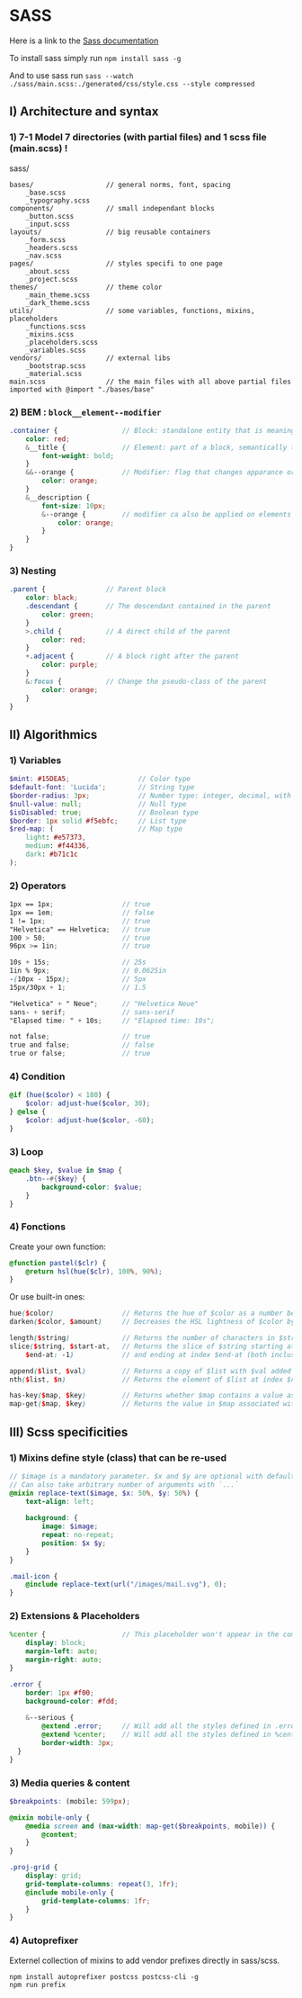 # SASS

Here is a link to the [Sass documentation](https://sass-lang.com/documentation)

To install sass simply run `npm install sass -g`

And to use sass run `sass --watch ./sass/main.scss:./generated/css/style.css --style compressed`

## I) Architecture and syntax

### 1) 7-1 Model 7 directories (with partial files) and 1 scss file (main.scss) !

sass/

    bases/                  // general norms, font, spacing
        _base.scss
        _typography.scss
    components/             // small independant blocks
        _button.scss
        _input.scss
    layouts/                // big reusable containers
        _form.scss
        _headers.scss
        _nav.scss
    pages/                  // styles specifi to one page
        _about.scss
        _project.scss
    themes/                 // theme color
        _main_theme.scss
        _dark_theme.scss
    utils/                  // some variables, functions, mixins, placeholders
        _functions.scss
        _mixins.scss
        _placeholders.scss
        _variables.scss
    vendors/                // external libs
        _bootstrap.scss
        _material.scss
    main.scss               // the main files with all above partial files imported with @import "./bases/base"

### 2) BEM : `block__element--modifier`

```scss
.container {                // Block: standalone entity that is meaningful on its own
    color: red;
    &__title {              // Element: part of a block, semantically tied to its block
        font-weight: bold;
    }
    &&--orange {            // Modifier: flag that changes apparance or behavior
        color: orange;
    }
    &__description {
        font-size: 10px;
        &--orange {         // modifier ca also be applied on elements
            color: orange;
        }
    }
}
```

### 3) Nesting

```scss
.parent {               // Parent block
    color: black;
    .descendant {       // The descendant contained in the parent 
        color: green;
    }
    >.child {           // A direct child of the parent
        color: red;
    }
    +.adjacent {        // A block right after the parent
        color: purple;
    }
    &:focus {           // Change the pseudo-class of the parent
        color: orange;
    }
}
```

## II) Algorithmics

### 1) Variables

```scss
$mint: #15DEA5;                 // Color type
$default-font: 'Lucida';        // String type
$border-radius: 3px;            // Number type: integer, decimal, with unit, ...
$null-value: null;              // Null type
$isDisabled: true;              // Boolean type
$border: 1px solid #f5ebfc;     // List type
$red-map: (                     // Map type
    light: #e57373, 
    medium: #f44336, 
    dark: #b71c1c
);
```

### 2) Operators

```scss
1px == 1px;                 // true
1px == 1em;                 // false
1 != 1px;                   // true
"Helvetica" == Helvetica;   // true
100 > 50;                   // true
96px >= 1in;                // true

10s + 15s;                  // 25s
1in % 9px;                  // 0.0625in
-(10px - 15px);             // 5px
15px/30px + 1;              // 1.5

"Helvetica" + " Neue";      // "Helvetica Neue"
sans- + serif;              // sans-serif
"Elapsed time: " + 10s;     // "Elapsed time: 10s";

not false;                  // true
true and false;             // false
true or false;              // true
```

### 4) Condition

```scss
@if (hue($color) < 180) {
    $color: adjust-hue($color, 30);
} @else {
    $color: adjust-hue($color, -60);
}
```

### 3) Loop

```scss
@each $key, $value in $map {
    .btn--#{$key} {
        background-color: $value;
    }
}
```

### 4) Fonctions

Create your own function:

```scss
@function pastel($clr) {
    @return hsl(hue($clr), 100%, 90%);
}
```

Or use built-in ones:

```scss
hue($color)                 // Returns the hue of $color as a number between 0deg and 360deg.
darken($color, $amount)     // Decreases the HSL lightness of $color by $amount

length($string)             // Returns the number of characters in $string.
slice($string, $start-at,   // Returns the slice of $string starting at index $start-at 
    $end-at: -1)            // and ending at index $end-at (both inclusive)

append($list, $val)         // Returns a copy of $list with $val added to the end.
nth($list, $n)              // Returns the element of $list at index $n.

has-key($map, $key)         // Returns whether $map contains a value associated with $key.
map-get($map, $key)         // Returns the value in $map associated with $key
```

## III) Scss specificities

### 1) Mixins define style (class) that can be re-used

```scss
// $image is a mandatory parameter. $x and $y are optional with default values
// Can also take arbitrary number of arguments with `...`
@mixin replace-text($image, $x: 50%, $y: 50%) {
    text-align: left;
    
    background: {
        image: $image;
        repeat: no-repeat;
        position: $x $y;
    }
}

.mail-icon {
    @include replace-text(url("/images/mail.svg"), 0);
}
```

### 2) Extensions & Placeholders
```scss
%center {                   // This placeholder won't appear in the compiled css
	display: block;
	margin-left: auto;
	margin-right: auto;
}

.error {
    border: 1px #f00;
    background-color: #fdd;
    
    &--serious {
        @extend .error;     // Will add all the styles defined in .error
        @extend %center;    // Will add all the styles defined in %center    
        border-width: 3px;
  }
}
```

### 3) Media queries & content

```scss
$breakpoints: (mobile: 599px);

@mixin mobile-only {
    @media screen and (max-width: map-get($breakpoints, mobile)) {
        @content;
    }
}

.proj-grid {
    display: grid;
    grid-template-columns: repeat(3, 1fr);
    @include mobile-only {
        grid-template-columns: 1fr;
    }
}
```

### 4) Autoprefixer

Externel collection of mixins to add vendor prefixes directly in sass/scss.

```batch
npm install autoprefixer postcss postcss-cli -g
npm run prefix
```

